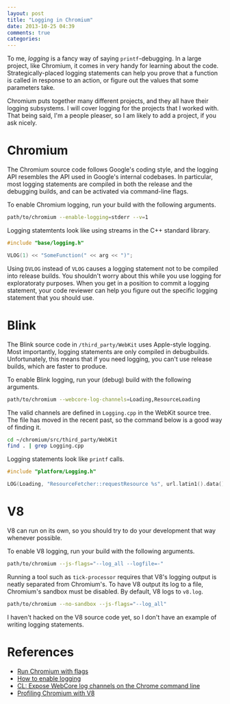 ```yaml
---
layout: post
title: "Logging in Chromium"
date: 2013-10-25 04:39
comments: true
categories:
---
```


To me, *logging* is a fancy way of saying `printf`-debugging. In a large
project, like Chromium, it comes in very handy for learning about the code.
Strategically-placed logging statements can help you prove that a function is
called in response to an action, or figure out the values that some parameters
take.

Chromium puts together many different projects, and they all have their logging
subsystems. I will cover logging for the projects that I worked with. That
being said, I'm a people pleaser, so I am likely to add a project, if you ask
nicely.


# Chromium

The Chromium source code follows Google's coding style, and the logging API
resembles the API used in Google's internal codebases. In particular, most
logging statements are compiled in both the release and the debugging builds,
and can be activated via command-line flags.

To enable Chromium logging, run your build with the following arguments.

```bash
path/to/chromium --enable-logging=stderr --v=1
```

Logging statemtents look like using streams in the C++ standard library.

```c++
#include "base/logging.h"

VLOG(1) << "SomeFunction(" << arg << ")";
```

Using `DVLOG` instead of `VLOG` causes a logging statement not to be compiled
into release builds. You shouldn't worry about this while you use logging for
exploratoraty purposes. When you get in a position to commit a logging
statement, your code reviewer can help you figure out the specific logging
statement that you should use.


# Blink

The Blink source code in `/third_party/WebKit` uses Apple-style logging.
Most importantly, logging statements are only compiled in debugbuilds.
Unfortunately, this means that if you need logging, you can't use release
builds, which are faster to produce.

To enable Blink logging, run your (debug) build with the following arguments.

```bash
path/to/chromium --webcore-log-channels=Loading,ResourceLoading
```

The valid channels are defined in `Logging.cpp` in the WebKit source tree. The
file has moved in the recent past, so the command below is a good way of
finding it.

```bash
cd ~/chromium/src/third_party/WebKit
find . | grep Logging.cpp
```

Logging statements look like `printf` calls.

```c++
#include "platform/Logging.h"

LOG(Loading, "ResourceFetcher::requestResource %s", url.latin1().data());
```


# V8

V8 can run on its own, so you should try to do your development that way
whenever possible.

To enable V8 logging, run your build with the following arguments.

```bash
path/to/chromium --js-flags="--log_all --logfile=-"
```

Running a tool such as `tick-processor` requires that V8's logging output is
neatly separated from Chromium's. To have V8 output its log to a file,
Chromium's sandbox must be disabled. By default, V8 logs to `v8.log`.

```bash
path/to/chromium --no-sandbox --js-flags="--log_all"
```

I haven't hacked on the V8 source code yet, so I don't have an example of
writing logging statements.


# References

* [Run Chromium with flags](http://www.chromium.org/developers/how-tos/run-chromium-with-flags)
* [How to enable logging](http://www.chromium.org/for-testers/enable-logging)
* [CL: Expose WebCore log channels on the Chrome command line](https://codereview.chromium.org/6528016/)
* [Profiling Chromium with V8](https://code.google.com/p/v8/wiki/ProfilingChromiumWithV8)
